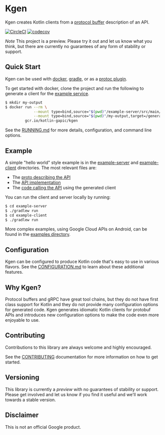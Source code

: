 # Kgen

Kgen creates Kotlin clients from a [protocol buffer](https://developers.google.com/protocol-buffers/docs/proto3) description of an API. 

[![CircleCI](https://circleci.com/gh/googleapis/gapic-generator-kotlin/tree/master.svg?style=svg)](https://circleci.com/gh/googleapis/gapic-generator-kotlin/tree/master)
[![codecov](https://codecov.io/gh/googleapis/gapic-generator-kotlin/branch/master/graph/badge.svg)](https://codecov.io/gh/googleapis/gapic-generator-kotlin)

*Note* This project is a preview. Please try it out and let us know what you think, but there 
are currently no guarantees of any form of stability or support.

## Quick Start

Kgen can be used with [docker](https://www.docker.com/), [gradle](https://gradle.org/), 
or as a [protoc plugin](https://developers.google.com/protocol-buffers/). 

To get started with docker, clone the project and run the following to generate a client for the [example service](example-server).

```bash
$ mkdir my-output 
$ docker run --rm \
             --mount type=bind,source="$(pwd)"/example-server/src/main/proto,target=/proto \
             --mount type=bind,source="$(pwd)"/my-output,target=/generated \
         gcr.io/kotlin-gapic/kgen
```

See the [RUNNING.md](RUNNING.md) for more details, configuration, and command line options.

## Example

A simple "hello world" style example is in the [example-server](example-server)
and [example-client](example-client) directories. The most relevant files are:

  + The [proto describing the API](example-server/src/main/proto/google/example/hello.proto)
  + The [API implementation](example-server/src/main/kotlin/example/ExampleServer.kt) 
  + The [code calling the API](example-client/src/main/kotlin/example/Client.kt) using the generated client

You can run the client and server locally by running:

```bash
$ cd example-server
$ ./gradlew run
$ cd example-client
$ ./gradlew run
```

More complex examples, using Google Cloud APIs on Android, can be found in the 
[examples directory](examples/README.md).

## Configuration

Kgen can be configured to produce Kotlin code that's easy to use in various flavors. See the
[CONFIGURATION.md](CONFIGURATION.md) to learn about these additional features.

## Why Kgen?

Protocol buffers and gRPC have great tool chains, but they do not have first class support for Kotlin and 
they do not provide many configuration options for generated code. Kgen generates idiomatic Kotlin clients
for protobuf APIs and introduces new configuration options to make the code even more enjoyable to use.

## Contributing

Contributions to this library are always welcome and highly encouraged.

See the [CONTRIBUTING](CONTRIBUTING.md) documentation for more information on how to get started.

## Versioning

This library is currently a *preview* with no guarantees of stability or support. Please get involved and let us know
if you find it useful and we'll work towards a stable version.

## Disclaimer

This is not an official Google product.
